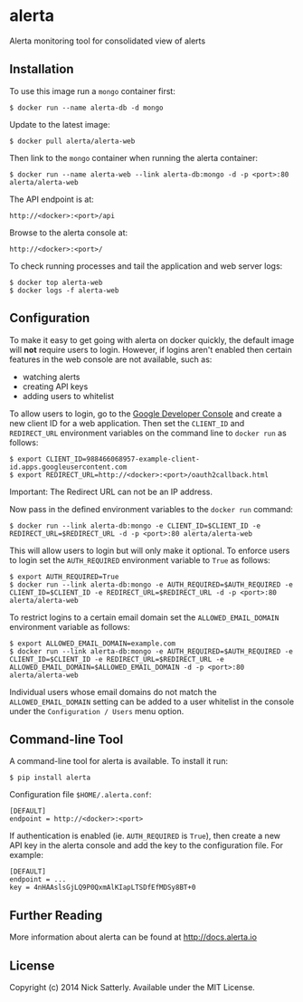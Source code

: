 
alerta
======

Alerta monitoring tool for consolidated view of alerts

Installation
------------

To use this image run a `mongo` container first:

    $ docker run --name alerta-db -d mongo

Update to the latest image:

    $ docker pull alerta/alerta-web

Then link to the `mongo` container when running the alerta container:

    $ docker run --name alerta-web --link alerta-db:mongo -d -p <port>:80 alerta/alerta-web

The API endpoint is at:

    http://<docker>:<port>/api

Browse to the alerta console at:

    http://<docker>:<port>/

To check running processes and tail the application and web server logs:

    $ docker top alerta-web
    $ docker logs -f alerta-web

Configuration
-------------

To make it easy to get going with alerta on docker quickly, the default image will **not** require users to login. However, if logins aren't enabled then certain features in the web console are not available, such as:

  * watching alerts
  * creating API keys
  * adding users to whitelist

To allow users to login, go to the [Google Developer Console][1] and create a new client ID for a web application. Then set the `CLIENT_ID` and `REDIRECT_URL` environment variables on the command line to `docker run` as follows:

    $ export CLIENT_ID=988466068957-example-client-id.apps.googleusercontent.com
    $ export REDIRECT_URL=http://<docker>:<port>/oauth2callback.html

Important: The Redirect URL can not be an IP address.

Now pass in the defined environment variables to the `docker run` command:

    $ docker run --link alerta-db:mongo -e CLIENT_ID=$CLIENT_ID -e REDIRECT_URL=$REDIRECT_URL -d -p <port>:80 alerta/alerta-web

This will allow users to login but will only make it optional. To enforce users to login set the `AUTH_REQUIRED` environment variable to `True` as follows:

    $ export AUTH_REQUIRED=True
    $ docker run --link alerta-db:mongo -e AUTH_REQUIRED=$AUTH_REQUIRED -e CLIENT_ID=$CLIENT_ID -e REDIRECT_URL=$REDIRECT_URL -d -p <port>:80 alerta/alerta-web

To restrict logins to a certain email domain set the `ALLOWED_EMAIL_DOMAIN` environment variable as follows:

    $ export ALLOWED_EMAIL_DOMAIN=example.com
    $ docker run --link alerta-db:mongo -e AUTH_REQUIRED=$AUTH_REQUIRED -e CLIENT_ID=$CLIENT_ID -e REDIRECT_URL=$REDIRECT_URL -e ALLOWED_EMAIL_DOMAIN=$ALLOWED_EMAIL_DOMAIN -d -p <port>:80 alerta/alerta-web

Individual users whose email domains do not match the `ALLOWED_EMAIL_DOMAIN` setting can be added to a user whitelist in the console under the `Configuration / Users` menu option.

Command-line Tool
-----------------

A command-line tool for alerta is available. To install it run:

    $ pip install alerta

Configuration file `$HOME/.alerta.conf`:

    [DEFAULT]
    endpoint = http://<docker>:<port>

If authentication is enabled (ie. `AUTH_REQUIRED` is `True`), then create a new API key in the alerta console and add the key to the configuration file. For example:

    [DEFAULT]
    endpoint = ...
    key = 4nHAAslsGjLQ9P0QxmAlKIapLTSDfEfMDSy8BT+0

Further Reading
---------------

More information about alerta can be found at http://docs.alerta.io

License
-------

Copyright (c) 2014 Nick Satterly. Available under the MIT License.

[1]: <https://console.developers.google.com> "Google Developer Console"
